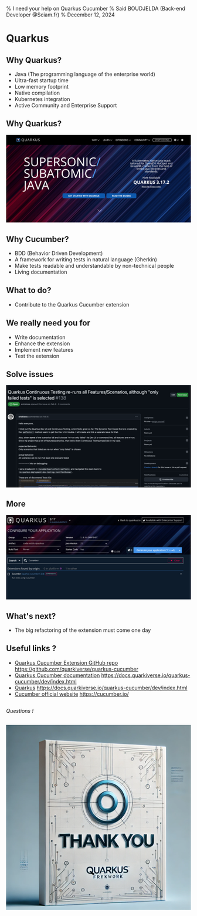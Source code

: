 % I need your help on Quarkus Cucumber
% Said BOUDJELDA (Back-end Developer @Sciam.fr)
% December 12, 2024

# Quarkus

## Why Quarkus?

- Java (The programming language of the enterprise world)
- Ultra-fast startup time
- Low memory footprint
- Native compilation
- Kubernetes integration
- Active Community and Enterprise Support

## Why Quarkus?

![Quarkus home page](images/quarkus.png)

## Why Cucumber?

- BDD (Behavior Driven Development)
- A framework for writing tests in natural language (Gherkin)
- Make tests readable and understandable by non-technical people
- Living documentation

## What to do?

- Contribute to the Quarkus Cucumber extension

## We really need you for

- Write documentation
- Enhance the extension
- Implement new features
- Test the extension

## Solve issues

![Issues](images/issue.png)

## More

![Quarkus home page](images/quarkus-cucumber.png)

## What's next?

- The big refactoring of the extension must come one day

## Useful links ?

- [Quarkus Cucumber Extension GitHub repo](https://github.com/quarkiverse/quarkus-cucumber) https://github.com/quarkiverse/quarkus-cucumber
- [Quarkus Cucumber documentation](https://docs.quarkiverse.io/quarkus-cucumber/dev/index.html) https://docs.quarkiverse.io/quarkus-cucumber/dev/index.html
- [Quarkus](https://docs.quarkiverse.io/quarkus-cucumber/dev/index.html) https://docs.quarkiverse.io/quarkus-cucumber/dev/index.html
- [Cucumber official website](https://cucumber.io/) https://cucumber.io/

##   

*Questions !*

##   

![](images/thank_you.png)